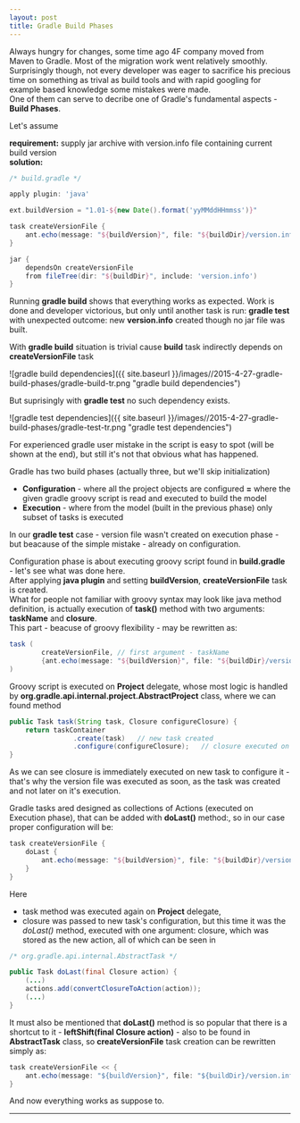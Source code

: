 ```yaml
---
layout: post
title: Gradle Build Phases
---
```


Always hungry for changes, some time ago 4F company moved from Maven to Gradle.
Most of the migration work went relatively smoothly.
Surprisingly though, not every developer was eager to sacrifice his precious time on something as trival as build tools and
with rapid googling for example based knowledge some mistakes were made.  
One of them can serve to decribe one of Gradle's fundamental aspects - **Build Phases**.  
  
Let's assume  

**requirement:** supply jar archive with version.info file containing current build version  
**solution:**  

```groovy
/* build.gradle */

apply plugin: 'java'

ext.buildVersion = "1.01-${new Date().format('yyMMddHHmmss')}"

task createVersionFile {
    ant.echo(message: "${buildVersion}", file: "${buildDir}/version.info")
}

jar {
    dependsOn createVersionFile
    from fileTree(dir: "${buildDir}", include: 'version.info')
}
```  
  
Running **gradle build** shows that everything works as expected. Work is done and developer victorious,
but only until another task is run: **gradle test**
with unexpected outcome: new **version.info** created though no jar file was built.

With **gradle build** situation is trivial cause **build** task indirectly depends on **createVersionFile** task

![gradle build dependencies]({{ site.baseurl }}/images//2015-4-27-gradle-build-phases/gradle-build-tr.png "gradle build dependencies")
  

But suprisingly with **gradle test** no such dependency exists.

![gradle test dependencies]({{ site.baseurl }}/images//2015-4-27-gradle-build-phases/gradle-test-tr.png "gradle test dependencies")  
  
  
For experienced gradle user mistake in the script is easy to spot (will be shown at the end),
but still it's not that obvious what has happened.  

Gradle has two build phases (actually three, but we'll skip initialization)  
- **Configuration** - where all the project objects are configured **=** where the given gradle groovy script is read and executed to build the model  
- **Execution** - where from the model (built in the previous phase) only subset of tasks is executed 

In our **gradle test** case - version file wasn't created on execution phase - but beacause of the simple mistake - already on configuration.

Configuration phase is about executing groovy script found in **build.gradle** - let's see what was done here.  
After applying **java plugin** and setting **buildVersion**, **createVersionFile** task is created.  
What for people not familiar with groovy syntax may look like java method definition, is actually execution of **task()** method with two arguments: **taskName** and **closure**.  
This part - beacuse of groovy flexibility - may be rewritten as:  
  
  
```groovy
task (
        createVersionFile, // first argument - taskName
        {ant.echo(message: "${buildVersion}", file: "${buildDir}/version.info")} // second argument - closure
)
```  
  
  
Groovy script is executed on **Project** delegate, 
whose most logic is handled by **org.gradle.api.internal.project.AbstractProject** class, where we can found method
    

```java
public Task task(String task, Closure configureClosure) {
	return taskContainer
				.create(task)	// new task created
				.configure(configureClosure);	// closure executed on Task delegate
}
```  
  

As we can see closure is immediately executed on new task to configure it - that's why the version file was executed as soon,
as the task was created and not later on it's execution.

Gradle tasks ared designed as collections of Actions (executed on Execution phase), that can be added with **doLast()** method:,
so in our case proper configuration will be:
  

```groovy
task createVersionFile {
    doLast {
        ant.echo(message: "${buildVersion}", file: "${buildDir}/version.info")
    }
}
```
  

Here  
- task method was executed again on **Project** delegate,  
- closure was passed to new task's configuration, but this time it was the *doLast()* method, executed with one argument: closure, which was stored as the new action,
all of which can be seen in  
  
  
```java
/* org.gradle.api.internal.AbstractTask */

public Task doLast(final Closure action) {
	(...)
	actions.add(convertClosureToAction(action));
	(...)
}
```  
  
  
It must also be mentioned that **doLast()** method is so popular that there is a shortcut to it - **leftShift(final Closure action)** - also to be found in **AbstractTask** class,
so **createVersionFile** task creation can be rewritten simply as:  
  
  
```java
task createVersionFile << {
    ant.echo(message: "${buildVersion}", file: "${buildDir}/version.info")
}
```  
  
  
And now everything works as suppose to.

****



